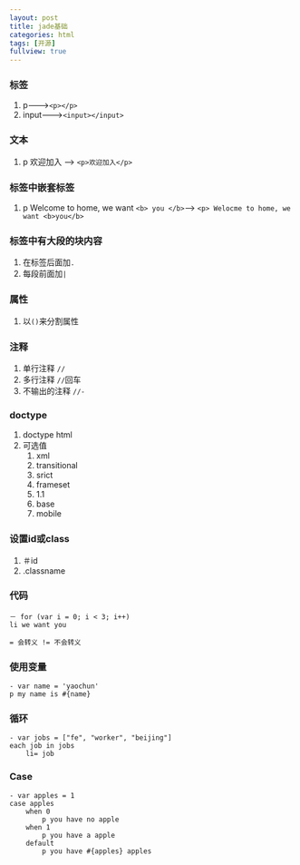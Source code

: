```yaml
---
layout: post
title: jade基础
categories: html
tags: [开源]
fullview: true
---
```

### 标签
1. p--->`<p></p>`
2. input--->`<input></input>`

### 文本
1. p 欢迎加入 --> `<p>欢迎加入</p>`

### 标签中嵌套标签
1. p Welcome to home, we want `<b> you </b>`--> `<p> Welocme to home, we want <b>you</b>`

### 标签中有大段的块内容
1. 在标签后面加`.`
2. 每段前面加`|`

### 属性
1. 以`()`来分割属性

### 注释
1. 单行注释 `//`
2. 多行注释	`//`回车
3. 不输出的注释 `//-`

### doctype
1. doctype html
2. 可选值
	1. xml
	2. transitional
	3. srict
	4. frameset
	5. 1.1
	6. base
	7. mobile

### 设置id或class
1. ＃id
2. .classname

### 代码
	－ for (var i = 0; i < 3; i++)
	li we want you

	= 会转义 != 不会转义

### 使用变量
	- var name = 'yaochun'
	p my name is #{name}

### 循环
	- var jobs = ["fe", "worker", "beijing"]
	each job in jobs
		li= job

### Case
	- var apples = 1
	case apples
		when 0
			p you have no apple
		when 1
			p you have a apple
		default
			p you have #{apples} apples
